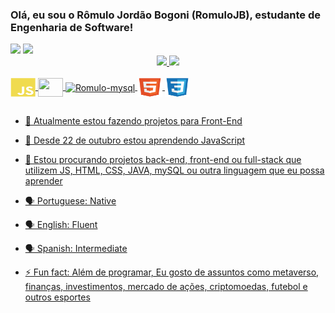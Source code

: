 ### Olá, eu sou o Rômulo Jordão Bogoni (RomuloJB), estudante de Engenharia de Software!

<div> 
  <a href = "mailto:bogoniromulo@gmail.com"><img src="https://img.shields.io/badge/-Gmail-%23333?style=for-the-badge&logo=gmail&logoColor=white" target="_blank"></a>
  <a href="https://www.linkedin.com/in/rômulo-jordão-bogoni-3b572b236/" target="_blank"><img src="https://img.shields.io/badge/-LinkedIn-%230077B5?style=for-the-badge&logo=linkedin&logoColor=white" target="_blank"></a> 
</div>

<div align="center">
  <a href="https://github.com/RomuloJB">
  <img height="160em" src="https://github-readme-stats.vercel.app/api?username=RomuloJB&show_icons=true&theme=midnight-purple&include_all_commits=true&count_private=true"/>
  <img height="160em" src="https://github-readme-stats.vercel.app/api/top-langs/?username=RomuloJB&layout=compact&langs_count=7&theme=midnight-purple"/>
</div>
  
  <div style="display: inline_block"><br>
  <img align="center" alt="Romulo-Js" height="30" width="40" src="https://raw.githubusercontent.com/devicons/devicon/master/icons/javascript/javascript-plain.svg">
  <img align="center" alt"Romulo-Java" height="30" width="40" src="https://cdn.jsdelivr.net/gh/devicons/devicon/icons/java/java-original.svg" />
  <img align="center" alt="Romulo-mysql" height="30" width="40" src="https://cdn.jsdelivr.net/gh/devicons/devicon/icons/mysql/mysql-original.svg" />
  <img align="center" alt="Romulo-HTML" height="30" width="40" src="https://raw.githubusercontent.com/devicons/devicon/master/icons/html5/html5-original.svg">
  <img align="center" alt="Romulo-CSS" height="30" width="40" src="https://raw.githubusercontent.com/devicons/devicon/master/icons/css3/css3-original.svg">
   
</div>
  
##
  
- 🔭 Atualmente estou fazendo projetos para Front-End
- 🌱 Desde 22 de outubro estou aprendendo JavaScript
- 👯 Estou procurando projetos back-end, front-end ou full-stack que utilizem JS, HTML, CSS, JAVA, mySQL ou outra linguagem que eu possa aprender
- 🗣️ Portuguese: Native
- 🗣️ English: Fluent
- 🗣️ Spanish: Intermediate

- ⚡ Fun fact: Além de programar, Eu gosto de assuntos como metaverso, finanças, investimentos, mercado de ações, criptomoedas, futebol e outros esportes
